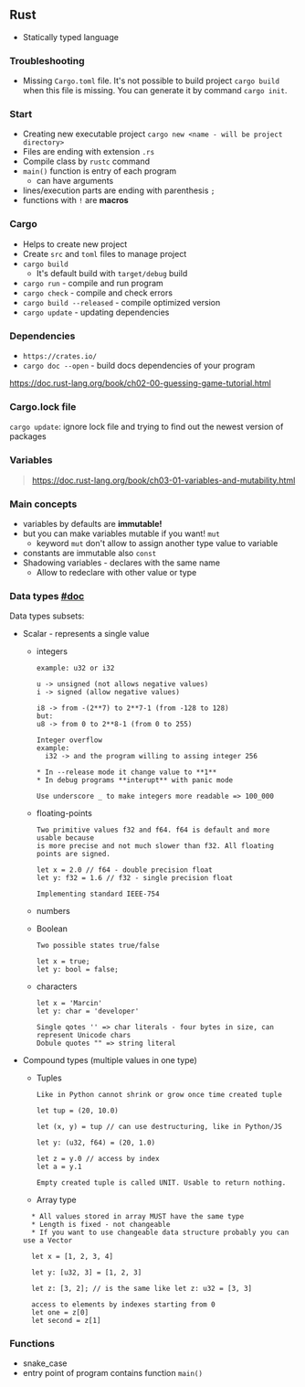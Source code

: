 ## Rust

* Statically typed language

### Troubleshooting

* Missing `Cargo.toml` file. It's not possible to build project `cargo build` when this file
is missing. You can generate it by command `cargo init`.

### Start
* Creating new executable project `cargo new <name - will be project directory>`
* Files are ending with extension ```.rs```
* Compile class by ```rustc``` command
* ```main()``` function is entry of each program
    * can have arguments
* lines/execution parts are ending with parenthesis ```;```
* functions with ```!``` are __macros__

### Cargo
* Helps to create new project
* Create ```src``` and ```toml``` files to manage project
* ```cargo build```
  * It's default build with ```target/debug``` build
* ```cargo run``` - compile and run program
* ```cargo check``` - compile and check errors
* ```cargo build --released``` - compile optimized version
* ```cargo update``` - updating dependencies

### Dependencies
* ```https://crates.io/```
* ```cargo doc --open``` - build docs dependencies of your program

https://doc.rust-lang.org/book/ch02-00-guessing-game-tutorial.html


### Cargo.lock file
```cargo update```: ignore lock file and trying to find out the newest version of packages

### Variables 
> https://doc.rust-lang.org/book/ch03-01-variables-and-mutability.html

### Main concepts
* variables by defaults are **immutable!**
* but you can make variables mutable if you want! `mut`
  * keyword `mut` don't allow to assign another type value to variable
* constants are immutable also `const`
* Shadowing variables - declares with the same name
  * Allow to redeclare with other value or type

### Data types [#doc](https://doc.rust-lang.org/book/ch03-02-data-types.html)

Data types subsets:
* Scalar - represents a single value
  * integers 
      ```
      example: u32 or i32
    
      u -> unsigned (not allows negative values)
      i -> signed (allow negative values)
    
      i8 -> from -(2**7) to 2**7-1 (from -128 to 128)
      but:
      u8 -> from 0 to 2**8-1 (from 0 to 255)
      ``` 
      
      ```
      Integer overflow
      example: 
        i32 -> and the program willing to assing integer 256
      
      * In --release mode it change value to **1**
      * In debug programs **interupt** with panic mode
      ```
      
      ```
      Use underscore _ to make integers more readable => 100_000
      ```

  * floating-points
      ```
      Two primitive values f32 and f64. f64 is default and more usable because
      is more precise and not much slower than f32. All floating points are signed.
    
      let x = 2.0 // f64 - double precision float
      let y: f32 = 1.6 // f32 - single precision float
    
      Implementing standard IEEE-754
      ```
  * numbers
  * Boolean
    ```
    Two possible states true/false
    
    let x = true;
    let y: bool = false;
    ```
  * characters
    ```
    let x = 'Marcin'
    let y: char = 'developer'
    
    Single qotes '' => char literals - four bytes in size, can represent Unicode chars
    Dobule quotes "" => string literal
    
    ```
  
* Compound types (multiple values in one type)
  
  * Tuples
    ```
    Like in Python cannot shrink or grow once time created tuple
    
    let tup = (20, 10.0)
    
    let (x, y) = tup // can use destructuring, like in Python/JS
    
    let y: (u32, f64) = (20, 1.0)
    
    let z = y.0 // access by index
    let a = y.1
    
    Empty created tuple is called UNIT. Usable to return nothing.
    ```
  
  * Array type
  ```
    * All values stored in array MUST have the same type
    * Length is fixed - not changeable
    * If you want to use changeable data structure probably you can use a Vector
  
    let x = [1, 2, 3, 4]
    
    let y: [u32, 3] = [1, 2, 3]
  
    let z: [3, 2]; // is the same like let z: u32 = [3, 3]
    
    access to elements by indexes starting from 0 
    let one = z[0]
    let second = z[1]
  ```

### Functions
* snake_case
* entry point of program contains function `main()`
